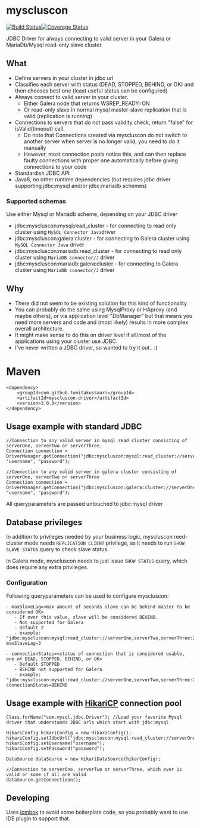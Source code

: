 myscluscon 
==========
[![Build Status](https://travis-ci.org/TomiTakussaari/myscluscon.svg)](https://travis-ci.org/TomiTakussaari/myscluscon)[![Coverage Status](https://coveralls.io/repos/github/TomiTakussaari/myscluscon/badge.svg?branch=master)](https://coveralls.io/github/TomiTakussaari/myscluscon?branch=master)

JDBC Driver for always connecting to valid server in your Galera or MariaDb/Mysql read-only slave cluster

##  What
- Define servers in your cluster in jdbc url
- Classifies each server with status (DEAD, STOPPED, BEHIND, or OK) and then chooses best one (least useful status can be configured)
- Always connect to valid server in your cluster.
    - Either Galera node that returns WSREP_READY=ON
    - Or read-only slave in normal mysql master-slave replication that is valid (replication is running)
- Connections to servers that do not pass validity check, return "false" for isValid(timeout) call.
    - Do note that Connections created via myscluscon do not switch to another server when server is no longer valid, you need to do it manually
    - However, most connection pools notice this, and can then replace faulty connections with proper one automatically before giving connections to your code
- Standardish JDBC API
- Java8, no other runtime dependencies (but requires jdbc driver supporting jdbc:mysql and/or jdbc:mariadb schemes)

### Supported schemas
Use either Mysql or Mariadb scheme, depending on your JDBC driver
- jdbc:myscluscon:mysql:read_cluster - for connecting to read only cluster using ```MySQL Connector Java```driver
- jdbc:myscluscon:galera:cluster - for connecting to Galera cluster using ```MySQL Connector Java``` driver
- jdbc:myscluscon:mariadb:read_cluster - for connecting to read only cluster using ```MariaDB connector/J``` driver
- jdbc:myscluscon:mariadb:galera:cluster - for connecting to Galera cluster using ```MariaDB connector/J``` driver

      
## Why
- There did not seem to be existing solution for this kind of functionality
- You can probably do the same using MysqlProxy or HAproxy (and maybe others), or via application level "DbManager" but that means you need more servers and code and (most likely) results in more complex overall architecture.
- It might make sense to do this on driver level if all/most of the applications using your cluster use JDBC.
- I've never written a JDBC driver, so wanted to try it out.. :)      


# Maven 

    <dependency>
        <groupId>com.github.tomitakussaari</groupId>
        <artifactId>myscluscon-driver</artifactId>
        <version>3.0.0</version>
    </dependency>

## Usage example with standard JDBC

    
    //Connection to any valid server in mysql read cluster consisting of serverOne, serverTwo or serverThree.
    Connection connection = DriverManager.getConnection("jdbc:myscluscon:mysql:read_cluster://serverOne,serverTwo,serverThree:2134/database", "username", "password");

    //Connection to any valid server in galera cluster consisting of serverOne, serverTwo or serverThree
    Connection connection = DriverManager.getConnection("jdbc:myscluscon:galera:cluster://serverOne,serverTwo,serverThree", "username", "password");

All queryparameters are passed untouched to jdbc:mysql driver

## Database privileges

In addition to privileges needed by your business logic, myscluscon reed-cluster mode needs ```REPLICATION CLIENT``` privilege, as it needs to run ```SHOW SLAVE STATUS``` query to check slave status.

In Galera mode, myscluscon needs to just issue ```SHOW STATUS``` query, which does require any extra privileges.

### Configuration

Following queryparameters can be used to configure myscluscon:

    - maxSlaveLag=<max amount of seconds slave can be behind master to be considered OK>
       - If over this value, slave will be considered BEHIND. 
       - Not supported for Galera
       - Default 2
       - example: "jdbc:myscluscon:mysql:read_cluster://serverOne,serverTwo,serverThree:2134/database?maxSlaveLag=3
    
    - connectionStatus=<status of connection that is considered usable, one of DEAD, STOPPED, BEHIND, or OK>
       - Default STOPPED
       - BEHIND not supported for Galera
       - example: "jdbc:myscluscon:mysql:read_cluster://serverOne,serverTwo,serverThree:2134/database?connectionStatus=BEHIND


## Usage example with [HikariCP](https://github.com/brettwooldridge/HikariCP) connection pool 
            
    Class.forName("com.mysql.jdbc.Driver"); //Load your favorite Mysql driver that understands JDBC urls which start with jdbc:mysql
             
    HikariConfig hikariConfig = new HikariConfig();
    hikariConfig.setJdbcUrl("jdbc:myscluscon:mysql:read_cluster://serverOne,serverTwo,ServerThree:2134/database");
    hikariConfig.setUsername("username");
    hikariConfig.setPassword("password");
    
    DataSource dataSource = new HikariDataSource(hikarConfig);
    
    //Connection to serverOne, serverTwo or serverThree, which ever is valid or some if all are valid 
    dataSource.getConnectioon(); 
            
## Developing
Uses [lombok](https://projectlombok.org/index.html) to avoid some boilerplate code, so you probably want to use IDE plugin to support that.